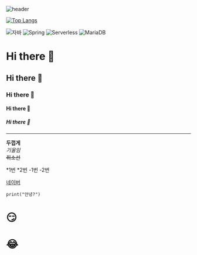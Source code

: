 ![header](https://capsule-render.vercel.app/api?type=wave&color=auto&height=300&section=header&text=깃허브%20특강&fontSize=90&animation=scaleIn)

[![Top Langs](https://github-readme-stats.vercel.app/api/top-langs/?username=aki2632)](https://github.com/깃허브아이디/github-readme-stats)

![자바](https://img.shields.io/badge/-자바-007396?style=flat&logo=Java&logoColor=ffffff)
![Spring](https://img.shields.io/badge/-Spring-6DB33F?style=for-the-badge&logo=Spring&logoColor=white)
![Serverless](https://img.shields.io/badge/-Serverless-FD5750?style=flat-square&logo=Serverless&logoColor=magenta)
![MariaDB](https://img.shields.io/badge/-MariaDB-1F305F?style=flat-square&logo=mariadb&logoColor=white)

# Hi there 👋
## Hi there 👋
### Hi there 👋
#### Hi there 👋
##### Hi there 👋
---
**두껍게**<br>
*기울임*<br>
~~취소선~~<br>

*1번
*2번
-1번
-2번

[네이버](naver.com)

```
print("안녕?")
```
# :smirk:
# :joy:
